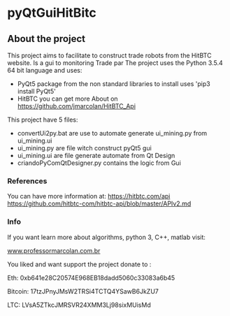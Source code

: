 # pyQtGuiHitBitc

## About the project

This project aims to facilitate to construct trade robots from the HitBTC website. Is a gui to monitoring Trade par
The project uses the Python 3.5.4 64 bit language and uses:

* PyQt5 package from the non standard libraries to install uses 'pip3 install PyQt5'
* HitBTC you can get more About on https://github.com/jmarcolan/HitBTC_Api


This project have 5 files:
- convertUi2py.bat are use to automate generate ui_mining.py from ui_mining.ui
- ui_mining.py are file witch construct pyQt5 gui
- ui_mining.ui are file generate automate from Qt Design
- criandoPyComQtDesigner.py contains the logic from Gui 




### References
You can have more information at:
https://hitbtc.com/api
https://github.com/hitbtc-com/hitbtc-api/blob/master/APIv2.md


### Info
If you want learn more about algorithms, python 3, C++, matlab visit:

www.professormarcolan.com.br

You liked and want support the project donate to :

Eth: 0xb641e28C20574E968EB18dadd5060c33083a6b45

Bitcoin: 17tzJPnyJMsW2TRSi4TCTQ4YSawB6JkZU7

LTC: LVsA5ZTkcJMRSVR24XMM3Lj98sixMUisMd
